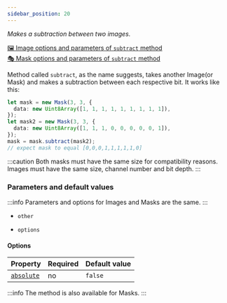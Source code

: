 ```yaml
---
sidebar_position: 20
---
```


_Makes a subtraction between two images._

[🖼️ Image options and parameters of `subtract` method](https://image-js.github.io/image-js-typescript/classes/Image.html#subtract 'github.io link')  
[🎭 Mask options and parameters of `subtract` method](https://image-js.github.io/image-js-typescript/classes/Mask.html#subtract 'github.io link')

Method called `subtract`, as the name suggests, takes another Image(or Mask) and makes a subtraction between each respective bit.
It works like this:

```ts
let mask = new Mask(3, 3, {
  data: new Uint8Array([1, 1, 1, 1, 1, 1, 1, 1, 1]),
});
let mask2 = new Mask(3, 3, {
  data: new Uint8Array([1, 1, 1, 0, 0, 0, 0, 0, 1]),
});
mask = mask.subtract(mask2);
// expect mask to equal [0,0,0,1,1,1,1,1,0]
```

:::caution
Both masks must have the same size for compatibility reasons. Images must have the same size, channel number and bit depth.
:::

### Parameters and default values

:::info
Parameters and options for Images and Masks are the same.
:::

- `other`

- `options`

#### Options

| Property                                                                                                   | Required | Default value |
| ---------------------------------------------------------------------------------------------------------- | -------- | ------------- |
| [`absolute`](https://image-js.github.io/image-js-typescript/interfaces/SubtractImageOptions.html#absolute) | no       | `false`       |

:::info
The method is also available for Masks.
:::
